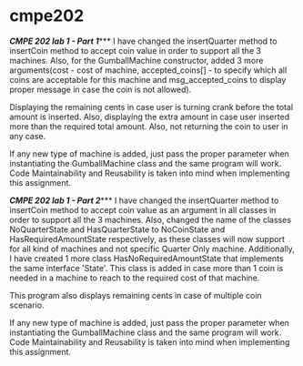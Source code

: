 # cmpe202
*******CMPE 202 lab 1 - Part 1**********
I have changed the insertQuarter method to insertCoin method to accept coin value in order to support all the 3 machines.
Also, for the GumballMachine constructor, added 3 more arguments(cost - cost of machine, accepted_coins[] - to specify which all coins are acceptable for this machine and msg_accepted_coins to display proper message in case the coin is not allowed).

Displaying the remaining cents in case user is turning crank before the total amount is inserted. Also, displaying the extra amount in case user inserted more than the required total amount. Also, not returning the coin to user in any case.

If any new type of machine is added, just pass the proper parameter when instantiating the GumballMachine class and the same program will work. Code Maintainability and Reusability is taken into mind when implementing this assignment.

*******CMPE 202 lab 1 - Part 2**********
I have changed the insertQuarter method to insertCoin method to accept coin value as an argument in all classes in order to support all the 3 machines.
Also, changed the name of the classes NoQuarterState and HasQuarterState to NoCoinState and HasRequiredAmountState respectively, as these classes will now support for all kind of machines and not specific Quarter Only machine.
Additionally, I have created 1 more class HasNoRequiredAmountState that implements the same interface 'State'. This class is added in case more than 1 coin is needed in a machine to reach to the required cost of that machine.

This program also displays remaining cents in case of multiple coin scenario.

If any new type of machine is added, just pass the proper parameter when instantiating the GumballMachine class and the same program will work. Code Maintainability and Reusability is taken into mind when implementing this assignment.
